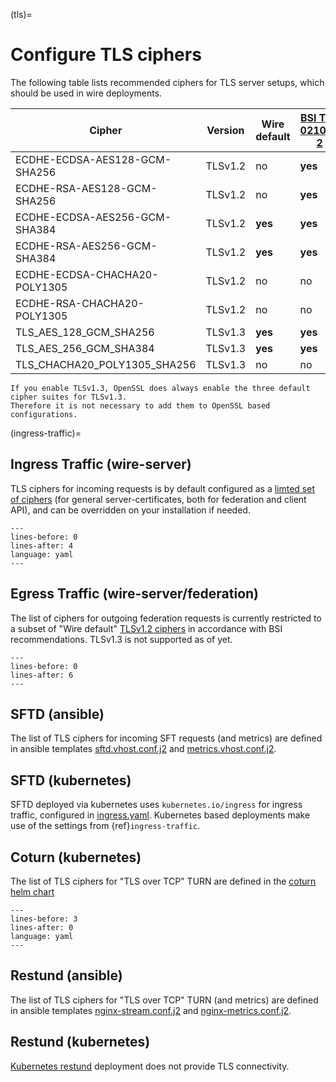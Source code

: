 (tls)=

# Configure TLS ciphers

The following table lists recommended ciphers for TLS server setups, which should be used in wire deployments.

| Cipher                        | Version | Wire default | [BSI TR-02102-2] | [Mozilla TLS Guideline] |
| ----------------------------- | ------- | ------------ | ---------------- | ----------------------- |
| ECDHE-ECDSA-AES128-GCM-SHA256 | TLSv1.2 | no           | **yes**          | intermediate            |
| ECDHE-RSA-AES128-GCM-SHA256   | TLSv1.2 | no           | **yes**          | intermediate            |
| ECDHE-ECDSA-AES256-GCM-SHA384 | TLSv1.2 | **yes**      | **yes**          | intermediate            |
| ECDHE-RSA-AES256-GCM-SHA384   | TLSv1.2 | **yes**      | **yes**          | intermediate            |
| ECDHE-ECDSA-CHACHA20-POLY1305 | TLSv1.2 | no           | no               | intermediate            |
| ECDHE-RSA-CHACHA20-POLY1305   | TLSv1.2 | no           | no               | intermediate            |
| TLS_AES_128_GCM_SHA256        | TLSv1.3 | **yes**      | **yes**          | **modern**              |
| TLS_AES_256_GCM_SHA384        | TLSv1.3 | **yes**      | **yes**          | **modern**              |
| TLS_CHACHA20_POLY1305_SHA256  | TLSv1.3 | no           | no               | **modern**              |

```{note}
If you enable TLSv1.3, OpenSSL does always enable the three default cipher suites for TLSv1.3.
Therefore it is not necessary to add them to OpenSSL based configurations.
```

(ingress-traffic)=

## Ingress Traffic (wire-server)

TLS ciphers for incoming requests is by default configured as a [limted set of ciphers](https://github.com/wireapp/wire-server/blob/master/charts/ingress-nginx-controller/values.yaml) (for general server-certificates, both for federation and client API), and can be overridden on your installation if needed.

```{grepinclude} ../charts/ingress-nginx-controller/values.yaml ssl-protocols:
---
lines-before: 0
lines-after: 4
language: yaml
---
```

## Egress Traffic (wire-server/federation)

The list of ciphers for outgoing federation requests is currently restricted to a subset of "Wire default" [TLSv1.2 ciphers](https://github.com/wireapp/wire-server/blob/develop/services/federator/src/Federator/Monitor/Internal.hs#L397) in accordance with BSI recommendations. TLSv1.3 is not supported as of yet.

```{grepinclude} ../services/federator/src/Federator/Monitor/Internal.hs blessedTLS12Ciphers =
---
lines-before: 0
lines-after: 6
---
```

## SFTD (ansible)

The list of TLS ciphers for incoming SFT requests (and metrics) are defined in ansible templates [sftd.vhost.conf.j2](https://github.com/wireapp/ansible-sft/blob/develop/roles/sft-server/templates/sftd.vhost.conf.j2#L23) and [metrics.vhost.conf.j2](https://github.com/wireapp/ansible-sft/blob/develop/roles/sft-server/templates/metrics.vhost.conf.j2#L17).

## SFTD (kubernetes)

SFTD deployed via kubernetes uses `kubernetes.io/ingress` for ingress traffic, configured in [ingress.yaml](https://github.com/wireapp/wire-server/blob/develop/charts/sftd/templates/ingress.yaml).
Kubernetes based deployments make use of the settings from {ref}`ingress-traffic`.

## Coturn (kubernetes)

The list of TLS ciphers for "TLS over TCP" TURN are defined in the [coturn helm chart](https://github.com/wireapp/wire-server/blob/master/charts/coturn/values.yaml#L32)

```{grepinclude} ../charts/coturn/values.yaml ciphers:
---
lines-before: 3
lines-after: 0
language: yaml
---
```

## Restund (ansible)

The list of TLS ciphers for "TLS over TCP" TURN (and metrics) are defined in ansible templates [nginx-stream.conf.j2](https://github.com/wireapp/ansible-restund/blob/master/templates/nginx-stream.conf.j2#L25) and [nginx-metrics.conf.j2](https://github.com/wireapp/ansible-restund/blob/master/templates/nginx-metrics.conf.j2#L15).

## Restund (kubernetes)

[Kubernetes restund](https://github.com/wireapp/wire-server/tree/develop/charts/restund) deployment does not provide TLS connectivity.

[bsi tr-02102-2]: https://www.bsi.bund.de/SharedDocs/Downloads/EN/BSI/Publications/TechGuidelines/TG02102/BSI-TR-02102-2.pdf
[mozilla tls guideline]: https://wiki.mozilla.org/Security/Server_Side_TLS
